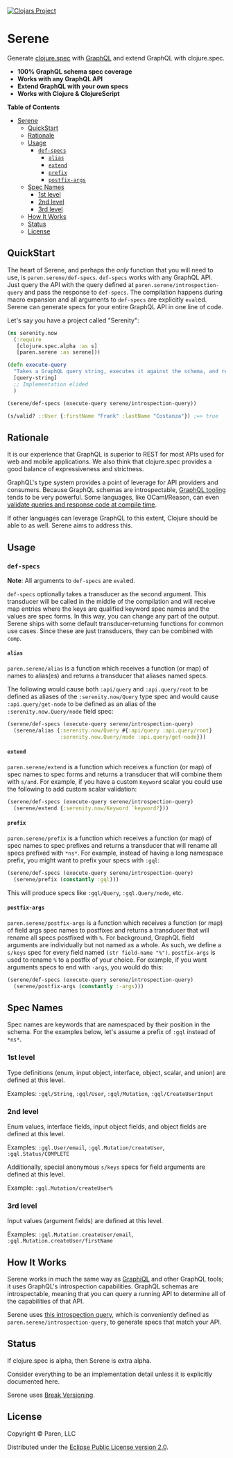 [![Clojars Project](https://img.shields.io/clojars/v/com.paren/serene.svg)](https://clojars.org/com.paren/serene)

# Serene

Generate [clojure.spec](https://clojure.org/about/spec) with [GraphQL](https://graphql.org/) and extend GraphQL with clojure.spec.

* **100% GraphQL schema spec coverage**
* **Works with any GraphQL API**
* **Extend GraphQL with your own specs**
* **Works with Clojure & ClojureScript**

<!-- markdown-toc start - Don't edit this section. Run M-x markdown-toc-refresh-toc -->
**Table of Contents**

- [Serene](#serene)
    - [QuickStart](#quickstart)
    - [Rationale](#rationale)
    - [Usage](#usage)
        - [`def-specs`](#def-specs)
            - [`alias`](#alias)
            - [`extend`](#extend)
            - [`prefix`](#prefix)
            - [`postfix-args`](#postfix-args)
    - [Spec Names](#spec-names)
        - [1st level](#1st-level)
        - [2nd level](#2nd-level)
        - [3rd level](#3rd-level)
    - [How It Works](#how-it-works)
    - [Status](#status)
    - [License](#license)

<!-- markdown-toc end -->

## QuickStart

The heart of Serene, and perhaps the *only* function that you will need to use, is `paren.serene/def-specs`.
`def-specs` works with any GraphQL API.
Just query the API with the query defined at `paren.serene/introspection-query` and pass the response to `def-specs`.
The compilation happens during macro expansion and all arguments to `def-specs` are explicitly `eval`ed.
Serene can generate specs for your entire GraphQL API in one line of code.

Let's say you have a project called "Serenity":

```clojure
(ns serenity.now
  (:require
   [clojure.spec.alpha :as s]
   [paren.serene :as serene]))

(defn execute-query
  "Takes a GraphQL query string, executes it against the schema, and returns the results."
  [query-string]
  ;; Implementation elided
  )

(serene/def-specs (execute-query serene/introspection-query))

(s/valid? ::User {:firstName "Frank" :lastName "Costanza"}) ;=> true
```

## Rationale

It is our experience that GraphQL is superior to REST for most APIs used for web and mobile applications. We also think that clojure.spec provides a good balance of expressiveness and strictness.

GraphQL's type system provides a point of leverage for API providers and consumers.
Because GraphQL schemas are introspectable, [GraphQL tooling](https://github.com/chentsulin/awesome-graphql#tools) tends to be very powerful.
Some languages, like OCaml/Reason, can even [validate queries and response code at compile time](https://github.com/mhallin/graphql_ppx).

If other languages can leverage GraphQL to this extent, Clojure should be able to as well. Serene aims to address this.

## Usage

### `def-specs`

**Note**: All arguments to `def-specs` are `eval`ed.

`def-specs` optionally takes a transducer as the second argument.
This transducer will be called in the middle of the compilation and will receive map entries where the keys are qualified keyword spec names and the values are spec forms.
In this way, you can change any part of the output.
Serene ships with some default transducer-returning functions for common use cases.
Since these are just transducers, they can be combined with `comp`.

#### `alias`

`paren.serene/alias` is a function which receives a function (or map) of names to alias(es) and returns a transducer that aliases named specs.

The following would cause both `:api/query` and `:api.query/root` to be defined as aliases of the `:serenity.now/Query` type spec and would cause `:api.query/get-node` to be defined as an alias of the `:serenity.now.Query/node` field spec:

```clojure
(serene/def-specs (execute-query serene/introspection-query)
  (serene/alias {:serenity.now/Query #{:api/query :api.query/root}
                 :serenity.now.Query/node :api.query/get-node}))
 ```

#### `extend`

`paren.serene/extend` is a function which receives a function (or map) of spec names to spec forms and returns a transducer that will combine them with `s/and`.
For example, if you have a custom `Keyword` scalar you could use the following to add custom scalar validation:

```clojure
(serene/def-specs (execute-query serene/introspection-query)
  (serene/extend {:serenity.now/Keyword `keyword?}))
```

#### `prefix`
`paren.serene/prefix` is a function which receives a function (or map) of spec names to spec prefixes and returns a transducer that will rename all specs prefixed with `*ns*`.
For example, instead of having a long namespace prefix, you might want to prefix your specs with `:gql`:

```clojure
(serene/def-specs (execute-query serene/introspection-query)
  (serene/prefix (constantly :gql)))
  ```

This will produce specs like `:gql/Query`, `:gql.Query/node`, etc.

#### `postfix-args`
`paren.serene/postfix-args` is a function which receives a function (or map) of field args spec names to postfixes and returns a transducer that will rename all specs postfixed with `%`.
For background, GraphQL field arguments are individually but not named as a whole.
As such, we define a `s/keys` spec for every field named `(str field-name "%")`.
`postfix-args` is used to rename `%` to a postfix of your choice.
For example, if you want arguments specs to end with `-args`, you would do this:

```clojure
(serene/def-specs (execute-query serene/introspection-query)
  (serene/postfix-args (constantly :-args)))
  ```

## Spec Names

Spec names are keywords that are namespaced by their position in the schema. For the examples below, let's assume a prefix of `:gql` instead of `*ns*`.

### 1st level

Type definitions (enum, input object, interface, object, scalar, and union) are defined at this level.

Examples: `:gql/String`, `:gql/User`, `:gql/Mutation`, `:gql/CreateUserInput`

### 2nd level

Enum values, interface fields, input object fields, and object fields are defined at this level.

Examples: `:gql.User/email`, `:gql.Mutation/createUser`, `:gql.Status/COMPLETE`

Additionally, special anonymous `s/keys` specs for field arguments are defined at this level.

Example: `:gql.Mutation/createUser%`

### 3rd level

Input values (argument fields) are defined at this level.

Examples: `:gql.Mutation.createUser/email`, `:gql.Mutation.createUser/firstName`

## How It Works

Serene works in much the same way as [GraphiQL](https://github.com/graphql/graphiql) and other GraphQL tools; it uses GraphQL's introspection capabilities.
GraphQL schemas are introspectable, meaning that you can query a running API to determine all of the capabilities of that API.

Serene uses [this introspection query](https://github.com/paren-com/serene/blob/master/resources/main/paren/serene/IntrospectionQuery.graphql), which is conveniently defined as `paren.serene/introspection-query`, to generate specs that match your API.

## Status

If clojure.spec is alpha, then Serene is extra alpha.

Consider everything to be an implementation detail unless it is explicitly documented here.

Serene uses [Break Versioning](https://github.com/ptaoussanis/encore/blob/master/BREAK-VERSIONING.md).

## License

Copyright © Paren, LLC

Distributed under the [Eclipse Public License version 2.0](http://www.eclipse.org/legal/epl-v20.html).
